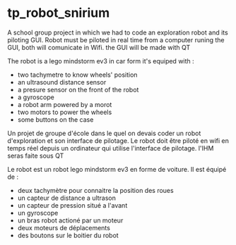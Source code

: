 # tp_robot_snirium
A school group project in which we had to code an exploration robot and its piloting GUI.
Robot must be piloted in real time from a computer runing the GUI, both will comunicate in Wifi. the GUI will be made with QT

The robot is a lego mindstorm ev3 in car form
it's equiped with :
- two tachymetre to know wheels' position
- an ultrasound distance sensor
- a presure sensor on the front of the robot
- a gyroscope
- a robot arm powered by a morot
- two motors to power the wheels
- some buttons on the case



Un projet de groupe d'école dans le quel on devais coder un robot d'exploration et son interface de pilotage.
Le robot doit être piloté en wifi en temps réel depuis un ordinateur qui utilise l'interface de pilotage. l'IHM seras faite sous QT

Le robot est un robot lego mindstorm ev3 en forme de voiture.
Il est équipé de :
- deux tachymètre pour connaitre la position des roues
- un capteur de distance a ultrason
- un capteur de pression situé a l'avant
- un gyroscope
- un bras robot actioné par un moteur
- deux moteurs de déplacements
- des boutons sur le boitier du robot
